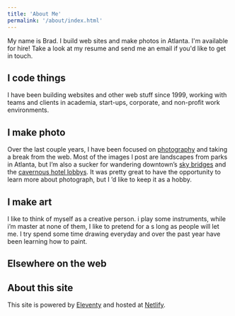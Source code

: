```yaml
---
title: 'About Me'
permalink: '/about/index.html'
---
```

My name is Brad. I build web sites and make photos in Atlanta.
I'm available for hire! Take a look at my resume and send me an email if you'd like to get in touch.

## I code things
I have been building websites and other web stuff since 1999, working with teams and clients in academia,  start-ups,  corporate,  and non-profit work environments.

## I make photo
Over the last couple years, I have been focused on [photography](/photos) and taking a break from the web. Most of the images I post are landscapes from parks in Atlanta, but I’m also a sucker for wandering downtown’s [sky bridges](TKTKTK) and the  [cavernous hotel lobbys](TKTKTK).   It was pretty great to have the opportunity to learn more about photograph, but I ’d like to keep it as a hobby.

## I make art
 I like to think  of myself as a creative person. i play some instruments,  while i’m master at none of them,  I like to pretend for a s long as people will let me.
I try spend some time drawing everyday and over the past year have been learning how to paint.

## Elsewhere on the web


## About this site
This site is powered by [Eleventy](https://www.11ty.io/ "Eleventy Static Site Generator") and hosted at [Netlify](https://netlify.com/).
